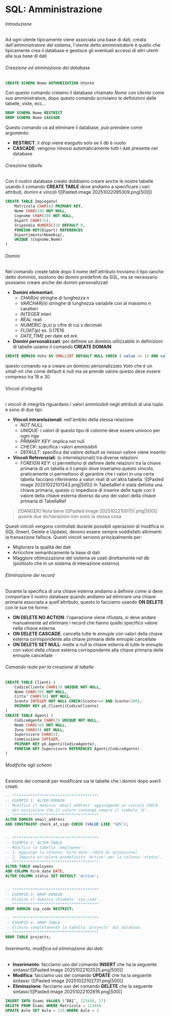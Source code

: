 # SQL: Amministrazione

###### Introduzione
Ad ogni utente tipicamente viene associata una base di dati, creata dall'amministratore del sistema, l'utente detto amministratore è quello che tipicamente crea il database e gestisce gli eventuali accessi di altri utenti alla sua base di dati


###### Creazione ed eliminazione del database
```SQL
CREATE SCHEMA Nome AUTHORIZATION Utente
```

Con questo comando creiamo il database chiamato *Nome* con *Utente* come suo amministratore, dopo questo comando scriviamo le definizioni delle tabelle, viste, ecc...

```SQL
DROP SCHEMA Nome RESTRICT
DROP SCHEMA Nome CASCADE
```

Questo comando va ad eliminare il database, può prendere come argomento:
- **RESTRICT**: il drop viene eseguito solo se il db è vuoto
- **CASCADE**: vengono rimossi automaticamente tutti i dati presente nel database


###### Creazione tabelle
Con il nostro database creato dobbiamo creare anche le nostre tabelle usando il comando **CREATE TABLE** dove andiamo a specificare i vari attributi, domini e vincoli
![[Pasted image 20251022095309.png|500]]
```SQL
CREATE TABLE Impiegato( 
	Matricola CHAR(6) PRIMARY KEY, 
	Nome CHAR(20) NOT NULL, 
	Cognome CHAR(20) NOT NULL, 
	Dipart CHAR(15), 
	Stipendio NUMERIC(9) DEFAULT 0, 
	FOREIGN KEY(Dipart) REFERENCES 
	Dipartimento(NomeDip), 
	UNIQUE (Cognome,Nome) 
)
```

###### Domini
Nel comando create table dopo il nome dell'attributo troviamo il tipo (anche detto dominio), esistono dei domini predefiniti da SQL, ma se necessario possiamo creare anche dei domini personalizzati
- **Domini elementari**:
  - *CHAR(n)* stringhe di lunghezza n
  - *VARCHAR(n)* stringhe di lunghezza variabile con al massimo n caratteri
  - *INTEGER* interi
  - *REAL* reali
  - *NUMERIC* (p,s) p cifre di cui s decimali
  - *FLOAT(p)* es. 0.17E16
  - *DATE,TIME* per date ed ore.
- **Domini personalizzati**: per definire un dominio utilizzabile in definizioni di tabelle usiamo il comando **CREATE DOMAIN** 
```SQL
CREATE DOMAIN Voto AS SMALLINT DEFAULT NULL CHECK ( value >= 18 AND value <= 30 )
```
questo comando va a creare un dominio personalizzato *Voto* che è un small-int che come default è null ma se prende valore questo deve essere compreso tra 18 e 30


###### Vincoli d'integrità
i vincoli di integrità riguardano i valori ammissibili negli attributi di una tupla e sono di due tipi:
- **Vincoli intrarelazionali**: nell'ambito della stessa relazione
	- *NOT NULL*
	- *UNIQUE*: i valori di questo tipo di colonne deve essere univoco per ogni riga
	- *PRIMARY KEY*: implica not null
	- *CHECK*: specifica i valori ammissibili
	- *DEFAULT*: specifica del valore default se nessun valore viene inserito
- **Vincoli Referenziali**: (o interrelazionali) tra diverse relazioni
	- *FOREIGN KEY*: ci permettono di definire delle relazioni tra la chiave primaria di un tabella e il campo dove inseriamo questo vincolo, praticamente ci permettono di garantire che i valori in una certa tabella facciano riferimento a valori reali di un'altra tabella. ![[Pasted image 20251022101343.png|500]]
	  In TabellaRef è stata definita una chiave primaria, questo ci impedisce di inserire delle tuple con il valore della chiave esterna diverso da uno dei valori della chiave primaria di TabellaRef

> [!DANGER] Nota bene
> ![[Pasted image 20251022100751.png|500]]
> queste due dichiarazioni non sono la stessa cosa

Questi vincoli vengono controllati durante possibili operazioni di modifica in SQL (Insert, Delete e Update), devono essere sempre soddisfatti altrimenti la transazione fallisce. Questi vincoli servono principalmente per:
- Migliorare la qualità dei dati
- Arricchire semanticamente la base di dati
- Maggiore ottimizzazione del sistema se usati direttamente nel db (piuttosto che in un sistema di interazione esterno)

###### Eliminazione dei record
Durante la specifica di una chiave esterna andiamo a definire come si deve comportare il nostro database quando andiamo ad eliminare una chiave primaria associata a quell'attributo, questo lo facciamo usando **ON DELETE** con le sue tre forme:
- **ON DELETE NO ACTION**: l'operazione viene rifiutata, si deve andare manualmente ad eliminare i record che hanno quello specifico valore nella chiave esterna
- **ON DELETE CASCADE**: cancella tutte le ennuple con valori della chiave esterna corrispondente alla chiave primaria delle ennuple cancellate
- **ON DELETE SET NULL**: mette a null la chiave esterna di tutte le ennuple con valori della chiave esterna corrispondente alla chiave primaria delle ennuple cancellate


###### Comando reale per la creazione di tabelle
``` SQL
CREATE TABLE Clienti ( 
	CodiceCliente CHAR(3) UNIQUE NOT NULL, 
	Nome CHAR(30) NOT NULL, 
	Citta’ CHAR(30) NOT NULL, 
	Sconto INTEGER NOT NULL CHECK(Sconto>=0 AND Sconto<100), 
	PRIMARY KEY pk_Clienti(CodiceCliente)
)
CREATE TABLE Agenti ( 
	CodiceAgente CHAR(3) UNIQUE NOT NULL, 
	Nome CHAR(30) NOT NULL, 
	Zona CHAR(8) NOT NULL, 
	Supervisore CHAR(3), 
	Commissione INTEGER, 
	PRIMARY KEY pk_Agenti(CodiceAgente), 
	FOREIGN KEY Supervisore REFERENCES Agenti(CodiceAgente)
)
```

###### Modifiche agli schemi
Esistono dei comandi per modificare sia le tabelle che i domini dopo averli creati:
```SQL
-- **************************************
-- ESEMPIO 1: ALTER DOMAIN
-- Modifica il dominio 'email_address' aggiungendo un vincolo CHECK
-- per assicurare che il valore contenga sempre il simbolo '@'.
-- **************************************
ALTER DOMAIN email_address
ADD CONSTRAINT check_at_sign CHECK (VALUE LIKE '%@%');


-- **************************************
-- ESEMPIO 2: ALTER TABLE
-- Modifica la tabella 'employees':
-- 1. Aggiunge la colonna 'hire_date' (data di assunzione).
-- 2. Imposta un valore predefinito 'Active' per la colonna 'status'.
-- **************************************
ALTER TABLE employees
ADD COLUMN hire_date DATE,
ALTER COLUMN status SET DEFAULT 'Active';


-- **************************************
-- ESEMPIO 3: DROP DOMAIN
-- Elimina il dominio chiamato 'zip_code'.
-- **************************************
DROP DOMAIN zip_code RESTRICT;

-- **************************************
-- ESEMPIO 4: DROP TABLE
-- Elimina completamente la tabella 'projects' dal database.
-- **************************************
DROP TABLE projects;
```

###### Inserimento, modifica ed eliminazione dei dati:
- **Inserimento**: facciamo uso del comando **INSERT** che ha la seguente sintassi:![[Pasted image 20251022102525.png|500]]
- **Modifica**: facciamo uso del comando **UPDATE** che ha la seguente sintassi: 
  ![[Pasted image 20251022102731.png|500]]
- **Eliminazione**: facciamo uso del comando **DELETE** che la seguente sintassi:![[Pasted image 20251022102816.png|500]]
```SQL
INSERT INTO Esami VALUES (‘DB1’, 123456, 27)
DELETE FROM Esami WHERE Matricola = 123456
UPDATE Aule SET Aula = 126 WHERE Aula = 3
```
